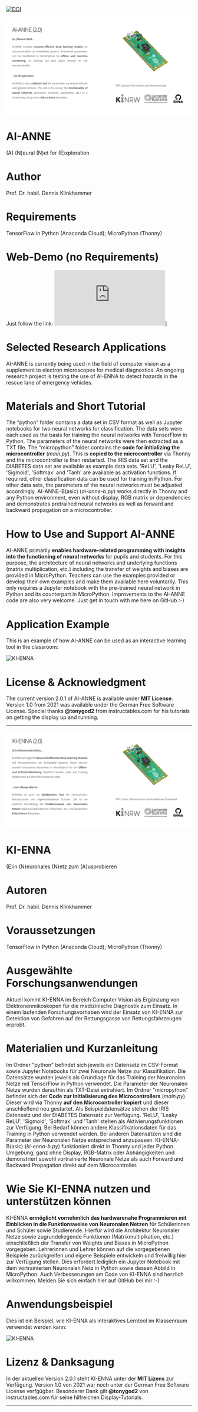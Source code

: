 [![DOI](https://joss.theoj.org/papers/10.21105/joss.08039/status.svg)](https://doi.org/10.21105/joss.08039)

![KI-ENNA](images/AI-ANNE-2.png)

# AI-ANNE
(A) (N)eural (N)et for (E)xploration

# Author
Prof. Dr. habil. Dennis Klinkhammer

# Requirements
TensorFlow in Python (Anaconda Cloud); MicroPython (Thonny)

# Web-Demo (no Requirements)
Just follow the link: ![AI-ANNE](https://statistical-thinking.github.io/ai-anne-demo/lab/index.html?path=ai-anne.ipynb)]

# Selected Research Applications
AI-ANNE is currently being used in the field of computer vision as a supplement to electron microscopes for medical diagnostics.
An ongoing research project is testing the use of AI-ENNA to detect hazards in the rescue lane of emergency vehicles.

# Materials and Short Tutorial
The “python” folder contains a data set in CSV format as well as Jupyter notebooks for two neural networks for classification.
The data sets were each used as the basis for training the neural networks with TensorFlow in Python.
The parameters of the neural networks were then extracted as a TXT file.
The “micropython” folder contains the **code for initializing the microcontroller** (*main.py*).
This is **copied to the microcontroller** via Thonny and the microcontroller is then restarted.
The IRIS data set and the DIABETES data set are available as example data sets.
'ReLU', 'Leaky ReLU', 'Sigmoid', 'Softmax' and 'Tanh' are available as activation functions.
If required, other classification data can be used for training in Python.
For other data sets, the parameters of the neural networks must be adjusted accordingly.
AI-ANNE-B(asic) (*ai-anne-b.py*) works directly in Thonny and any Python environment, even without display, RGB matrix or dependencies and demonstrates pretrained neural networks as well as forward and backward propagation on a microcontroller.

# How to Use and Support AI-ANNE
AI-ANNE primarily **enables hardware-related programming with insights into the functioning of neural networks** for pupils and students.
For this purpose, the architecture of neural networks and underlying functions (matrix multiplication, etc.) including the transfer of weights and biases are provided in MicroPython.
Teachers can use the examples provided or develop their own examples and make them available here voluntarily.
This only requires a Jupyter notebook with the pre-trained neural network in Python and its counterpart in MicroPython.
Improvements to the AI-ANNE code are also very welcome. Just get in touch with me here on GitHub :-)

# Application Example
This is an example of how AI-ANNE can be used as an interactive learning tool in the classroom:<p>
![KI-ENNA](images/AI-ANNE-DEMO.gif)

# License & Acknowledgment
The current version 2.0.1 of AI-ANNE is available under **MIT License**.
Version 1.0 from 2021 was available under the German Free Software License.
Special thanks **@tonygod2** from instructables.com for his tutorials on getting the display up and running.

------------------------------------------------------------------------------------------

![KI-ENNA](images/KI-ENNA-2.png)

# KI-ENNA
(E)in (N)euronales (N)etz zum (A)usprobieren

# Autoren
Prof. Dr. habil. Dennis Klinkhammer

# Voraussetzungen
TensorFlow in Python (Anaconda Cloud); MicroPython (Thonny)

# Ausgewählte Forschungsanwendungen
Aktuell kommt KI-ENNA im Bereich Computer Vision als Ergänzung von Elektronenmikoskopen für die medizinische Diagnostik zum Einsatz.
In einem laufenden Forschungsvorhaben wird der Einsatz von KI-ENNA zur Detektion von Gefahren auf der Rettungsgasse von Rettungsfahrzeugen erprobt. 

# Materialien und Kurzanleitung
Im Ordner "python" befindet sich jeweils ein Datensatz im CSV-Format sowie Jupyter Notebooks für zwei Neuronale Netze zur Klassifikation.
Die Datensätze wurden jeweils als Grundlage für das Training der Neuronalen Netze mit TensorFlow in Python verwendet.
Die Parameter der Neuronalen Netze wurden daraufhin als TXT-Datei extrahiert.
Im Ordner "micropython" befindet sich der **Code zur Initialisierung des Microcontrollers** (*main.py*).
Dieser wird via Thonny **auf den Microcontroller kopiert** und dieser anschließend neu gestartet.
Als Beispieldatensätze stehen der IRIS Datensatz und der DIABETES Datensatz zur Verfügung.
'ReLU', 'Leaky ReLU', 'Sigmoid', 'Softmax' und 'Tanh' stehen als Aktivierungsfunktionen zur Verfügung.
Bei Bedarf können andere Klassifikationsdaten für das Training in Python verwendet werden.
Bei anderen Datensätzen sind die Parameter der Neuronalen Netze entsprechend anzupassen.
KI-ENNA-B(asic) (*ki-enna-b.py*) funktioniert direkt in Thonny und jeder Python Umgebung, ganz ohne Display, RGB-Matrix oder Abhängigkeiten und demonstriert sowohl vortrainierte Neuronale Netze als auch Forward und Backward Propagation direkt auf dem Microcontroller.

# Wie Sie KI-ENNA nutzen und unterstützen können
KI-ENNA **ermöglicht vornehmlich das hardwarenahe Programmieren mit Einblicken in die Funktionsweise von Neuronalen Netzen** für Schülerinnen und Schüler sowie Studierende.
Hierfür wird die Architektur Neuronaler Netze sowie zugrundeliegende Funktionen (Matrixmultiplkation, etc.) einschließlich der Transfer von Weights und Biases in MicroPython vorgegeben.
Lehrerinnen und Lehrer können auf die vorgegebenen Beispiele zurückgreifen und eigene Beispiele entwickeln und freiwillig hier zur Verfügung stellen.
Dies erfordert lediglich ein Jupyter Notebook mit dem vortrainierten Neuronalen Netz in Python sowie dessen Abbild in MicroPython.
Auch Verbesserungen am Code von KI-ENNA sind herzlich willkommen. Melden Sie sich einfach hier auf GitHub bei mir :-)

# Anwendungsbeispiel
Dies ist ein Beispiel, wie KI-ENNA als interaktives Lerntool im Klassenraum verwendet werden kann:<p>
![KI-ENNA](images/AI-ANNE-DEMO.gif)

# Lizenz & Danksagung
In der aktuellen Version 2.0.1 steht KI-ENNA unter der **MIT Lizens** zur Verfügung.
Version 1.0 von 2021 war noch unter der German Free Software License verfgügbar.
Besonderer Dank gilt **@tonygod2** von instructables.com für seine hilfreichen Display-Tutorials.

------------------------------------------------------------------------------------------
